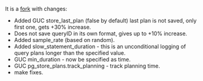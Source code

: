 It is a [fork](http://github.com/ossc-db/pg_store_plans) with changes:

* Added GUC store_last_plan (false by default)
  last plan is not saved, only first one, gets +30% increase.
* Does not save queryID in its own format, gives up to +10% increase.
* Added sample_rate (based on random).
* Added slow_statement_duration - this is an unconditional logging of query plans longer than 
  the specified value.
* GUC min_duration - now be specified as time.
* GUC pg_store_plans.track_planning - track planning time.
* make fixes.
